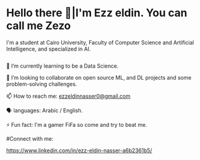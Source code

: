  # Hello there 👋|I'm Ezz eldin. You can call me Zezo

I'm a student at Cairo University, Faculty of Computer Science and Artificial Intelligence, and specialized in AI.

<img scr=Ezzeldin-nasser939/future-gaming.gif width=100>

🌱 I’m currently learning to be a Data Science.

👯 I’m looking to collaborate on open source ML, and DL projects and some problem-solving challenges. 

📫 How to reach me: ezzeldinnasser0@gmail.com

🗣️ languages: Arabic / English.

⚡ Fun fact: I'm a gamer FiFa so come and try to beat me.

 #Connect with me:
 
 https://www.linkedin.com/in/ezz-eldin-nasser-a6b2361b5/
